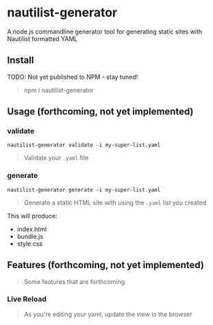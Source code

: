 # nautilist-generator
A node.js commandline generator tool for generating static sites with Nautilist formatted YAML 

## Install

TODO: Not yet published to NPM - stay tuned!
> npm i nautilist-generator


## Usage (forthcoming, not yet implemented)

### validate
```
nautilist-generator validate -i my-super-list.yaml
```
> Validate your `.yaml` file

### generate
```
nautilist-generator generate -i my-super-list.yaml
```
> Generate a static HTML site with using the `.yaml` list you created 

This will produce:
- index.html
- bundle.js
- style.css




## Features (forthcoming, not yet implemented)
> Some features that are forthcoming

### Live Reload 
> As you're editing your yaml, update the view in the browser



